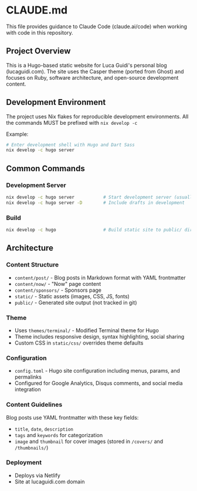 # CLAUDE.md

This file provides guidance to Claude Code (claude.ai/code) when working with code in this repository.

## Project Overview

This is a Hugo-based static website for Luca Guidi's personal blog (lucaguidi.com). The site uses the Casper theme (ported from Ghost) and focuses on Ruby, software architecture, and open-source development content.

## Development Environment

The project uses Nix flakes for reproducible development environments.
All the commands MUST be prefixed with `nix develop -c`

Example:

```bash
# Enter development shell with Hugo and Dart Sass
nix develop -c hugo server
```

## Common Commands

### Development Server
```bash
nix develop -c hugo server           # Start development server (usually on :1313)
nix develop -c hugo server -D        # Include drafts in development
```

### Build
```bash
nix develop -c hugo                  # Build static site to public/ directory
```

## Architecture

### Content Structure
- `content/post/` - Blog posts in Markdown format with YAML frontmatter
- `content/now/` - "Now" page content
- `content/sponsors/` - Sponsors page
- `static/` - Static assets (images, CSS, JS, fonts)
- `public/` - Generated site output (not tracked in git)

### Theme
- Uses `themes/terminal/` - Modified Terminal theme for Hugo
- Theme includes responsive design, syntax highlighting, social sharing
- Custom CSS in `static/css/` overrides theme defaults

### Configuration
- `config.toml` - Hugo site configuration including menus, params, and permalinks
- Configured for Google Analytics, Disqus comments, and social media integration

### Content Guidelines
Blog posts use YAML frontmatter with these key fields:
- `title`, `date`, `description`
- `tags` and `keywords` for categorization
- `image` and `thumbnail` for cover images (stored in `/covers/` and `/thumbnails/`)

### Deployment
- Deploys via Netlify
- Site at lucaguidi.com domain
